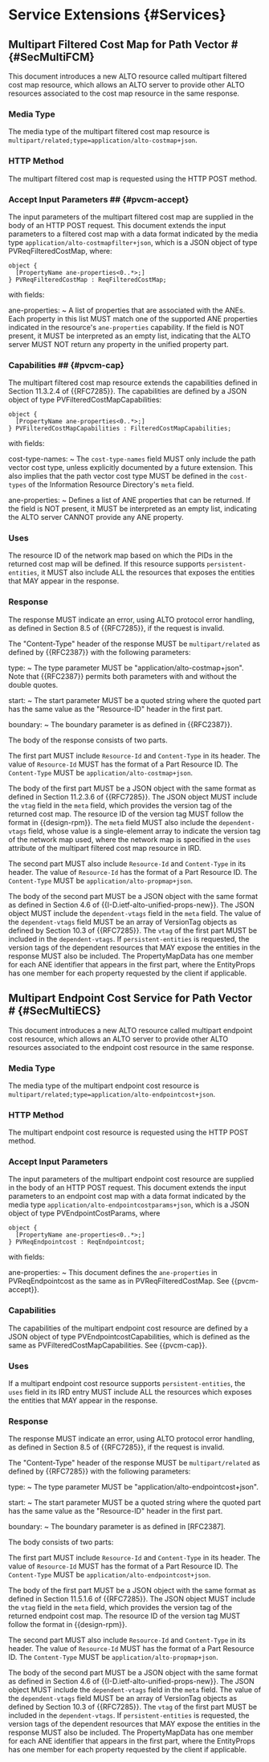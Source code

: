 # Service Extensions {#Services}

## Multipart Filtered Cost Map for Path Vector # {#SecMultiFCM}

This document introduces a new ALTO resource called multipart filtered cost map
resource, which allows an ALTO server to provide other ALTO resources associated
to the cost map resource in the same response.

### Media Type ##

The media type of the multipart filtered cost map resource is
`multipart/related;type=application/alto-costmap+json`.

### HTTP Method ##

The multipart filtered cost map is requested using the HTTP POST method.

### Accept Input Parameters ## {#pvcm-accept}

The input parameters of the multipart filtered cost map are supplied in the body
of an HTTP POST request. This document extends the input parameters to a
filtered cost map with a data format indicated by the media type
`application/alto-costmapfilter+json`, which is a JSON object of type
PVReqFilteredCostMap, where:

~~~
object {
  [PropertyName ane-properties<0..*>;]
} PVReqFilteredCostMap : ReqFilteredCostMap;
~~~

with fields:

ane-properties:
~ A list of properties that are associated with the ANEs. Each property in this
list MUST match one of the supported ANE properties indicated in the resource's
`ane-properties` capability. If the field is NOT present, it MUST be interpreted
as an empty list, indicating that the ALTO server MUST NOT return any property
in the unified property part.

### Capabilities ## {#pvcm-cap}

The multipart filtered cost map resource extends the capabilities defined
in Section 11.3.2.4 of {{RFC7285}}. The capabilities are defined by a JSON
object of type PVFilteredCostMapCapabilities:

~~~
object {
  [PropertyName ane-properties<0..*>;]
} PVFilteredCostMapCapabilities : FilteredCostMapCapabilities;
~~~

with fields:

cost-type-names:
~ The `cost-type-names` field MUST only include the path vector cost type,
unless explicitly documented by a future extension. This also implies that the
path vector cost type MUST be defined in the `cost-types` of the Information
Resource Directory's `meta` field.

ane-properties:
~ Defines a list of ANE properties that can be returned. If the field is NOT
present, it MUST be interpreted as an empty list, indicating the ALTO server
CANNOT provide any ANE property.

### Uses ##

The resource ID of the network map based on which the PIDs in the returned cost
map will be defined. If this resource supports `persistent-entities`, it MUST
also include ALL the resources that exposes the entities that MAY appear in the
response.

### Response ##

The response MUST indicate an error, using ALTO protocol error handling, as
defined in Section 8.5 of {{RFC7285}}, if the request is invalid.

The "Content-Type" header of the response MUST be `multipart/related` as defined
by {{RFC2387}} with the following parameters:

type:
~ The type parameter MUST be "application/alto-costmap+json". Note that
{{RFC2387}} permits both parameters with and without the double quotes.

start:
~ The start parameter MUST be a quoted string where the quoted part has the same
value as the "Resource-ID" header in the first part.

boundary:
~ The boundary parameter is as defined in {{RFC2387}}.

The body of the response consists of two parts.

The first part MUST include `Resource-Id` and `Content-Type` in its header. The
value of `Resource-Id` MUST has the format of a Part Resource ID. The
`Content-Type` MUST be `application/alto-costmap+json`.

The body of the first part MUST be a JSON object with the same format as defined
in Section 11.2.3.6 of {{RFC7285}}. The JSON object MUST include the `vtag`
field in the `meta` field, which provides the version tag of the returned cost
map. The resource ID of the version tag MUST follow the format
in {{design-rpm}}. The `meta` field MUST also include the `dependent-vtags`
field, whose value is a single-element array to indicate the version tag of the
network map used, where the network map is specified in the `uses` attribute of
the multipart filtered cost map resource in IRD.

The second part MUST also include `Resource-Id` and `Content-Type` in its
header. The value of `Resource-Id` has the format of a Part Resource ID. The
`Content-Type` MUST be `application/alto-propmap+json`.

The body of the second part MUST be a JSON object with the same format as
defined in Section 4.6 of {{I-D.ietf-alto-unified-props-new}}. The JSON object
MUST include the `dependent-vtags` field in the `meta` field. The value of the
`dependent-vtags` field MUST be an array of VersionTag objects as defined by
Section 10.3 of {{RFC7285}}. The `vtag` of the first part MUST be included in
the `dependent-vtags`. If `persistent-entities` is requested, the version tags
of the dependent resources that MAY expose the entities in the response MUST
also be included. The PropertyMapData has one member for each ANE identifier
that appears in the first part, where the EntityProps has one member for each
property requested by the client if applicable.

<!-- TODO: Error Handling -->

## Multipart Endpoint Cost Service for Path Vector # {#SecMultiECS}

This document introduces a new ALTO resource called multipart endpoint cost
resource, which allows an ALTO server to provide other ALTO resources associated
to the endpoint cost resource in the same response.

### Media Type ##

The media type of the multipart endpoint cost resource is
`multipart/related;type=application/alto-endpointcost+json`.

### HTTP Method ##

The multipart endpoint cost resource is requested using the HTTP POST method.

### Accept Input Parameters ##

The input parameters of the multipart endpoint cost resource are supplied in the
body of an HTTP POST request. This document extends the input parameters to an
endpoint cost map with a data format indicated by the media type
`application/alto-endpointcostparams+json`, which is a JSON object of type
PVEndpointCostParams, where

~~~
object {
  [PropertyName ane-properties<0..*>;]
} PVReqEndpointcost : ReqEndpointcost;
~~~

with fields:

ane-properties:
~ This document defines the `ane-properties` in PVReqEndpointcost as
the same as in PVReqFilteredCostMap. See {{pvcm-accept}}.

### Capabilities ##

The capabilities of the multipart endpoint cost resource are defined by a JSON
object of type PVEndpointcostCapabilities, which is defined as the same as
PVFilteredCostMapCapabilities. See {{pvcm-cap}}.

### Uses ##

If a multipart endpoint cost resource supports `persistent-entities`, the `uses`
field in its IRD entry MUST include ALL the resources which exposes the entities
that MAY appear in the response.

### Response ##

The response MUST indicate an error, using ALTO protocol error handling, as
defined in Section 8.5 of {{RFC7285}}, if the request is invalid.

The "Content-Type" header of the response MUST be `multipart/related` as defined
by {{RFC7285}} with the following parameters:

type:
~ The type parameter MUST be "application/alto-endpointcost+json".

start:
~ The start parameter MUST be a quoted string where the quoted part has the same
value as the "Resource-ID" header in the first part.

boundary:
~ The boundary parameter is as defined in [RFC2387].

The body consists of two parts:

The first part MUST include `Resource-Id` and `Content-Type` in its header. The
value of `Resource-Id` MUST has the format of a Part Resource ID. The `Content-Type`
MUST be `application/alto-endpointcost+json`.

The body of the first part MUST be a JSON object with the same format as defined
in Section 11.5.1.6 of {{RFC7285}}. The JSON object MUST include the `vtag`
field in the `meta` field, which provides the version tag of the returned
endpoint cost map. The resource ID of the version tag MUST follow the format
in {{design-rpm}}.

The second part MUST also include `Resource-Id` and `Content-Type` in its
header. The value of `Resource-Id` MUST has the format of a Part Resource ID.
The `Content-Type` MUST be `application/alto-propmap+json`.

The body of the second part MUST be a JSON object with the same format as
defined in Section 4.6 of {{I-D.ietf-alto-unified-props-new}}. The JSON object
MUST include the `dependent-vtags` field in the `meta` field. The value of the
`dependent-vtags` field MUST be an array of VersionTag objects as defined by
Section 10.3 of {{RFC7285}}. The `vtag` of the first part MUST be included in
the `dependent-vtags`. If `persistent-entities` is requested, the version tags
of the dependent resources that MAY expose the entities in the response MUST
also be included. The PropertyMapData has one member for each ANE identifier
that appears in the first part, where the EntityProps has one member for each
property requested by the client if applicable.
